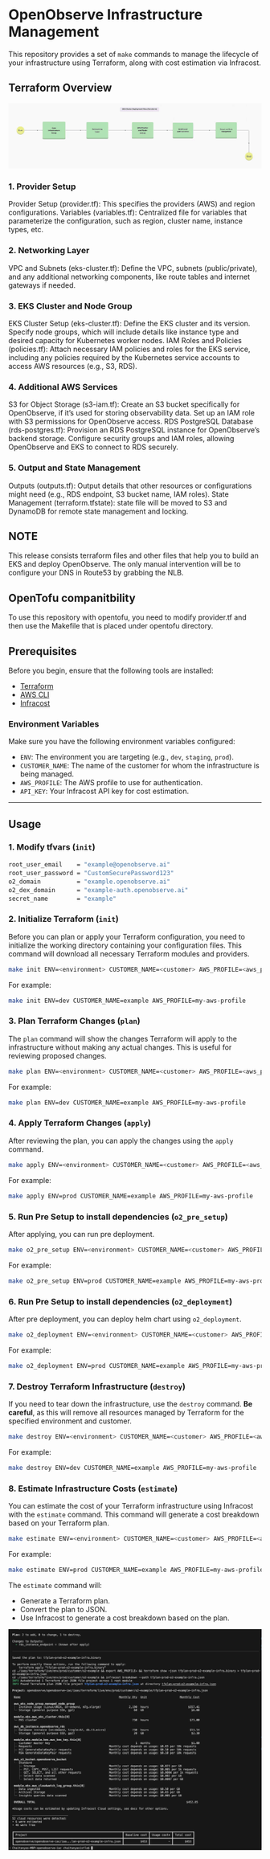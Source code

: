 
# OpenObserve Infrastructure Management

This repository provides a set of `make` commands to manage the lifecycle of your infrastructure using Terraform, along with cost estimation via Infracost.

## Terraform Overview

![AWS IaC FinOps](./assets/terraform-flow.gif)

### 1. Provider Setup
Provider Setup (provider.tf): This specifies the providers (AWS) and region configurations.
Variables (variables.tf): Centralized file for variables that parameterize the configuration, such as region, cluster name, instance types, etc.

### 2. Networking Layer
VPC and Subnets (eks-cluster.tf): Define the VPC, subnets (public/private), and any additional networking components, like route tables and internet gateways if needed.

### 3. EKS Cluster and Node Group
EKS Cluster Setup (eks-cluster.tf): Define the EKS cluster and its version. Specify node groups, which will include details like instance type and desired capacity for Kubernetes worker nodes.
IAM Roles and Policies (policies.tf): Attach necessary IAM policies and roles for the EKS service, including any policies required by the Kubernetes service accounts to access AWS resources (e.g., S3, RDS).

### 4. Additional AWS Services
S3 for Object Storage (s3-iam.tf): Create an S3 bucket specifically for OpenObserve, if it’s used for storing observability data. Set up an IAM role with S3 permissions for OpenObserve access.
RDS PostgreSQL Database (rds-postgres.tf): Provision an RDS PostgreSQL instance for OpenObserve’s backend storage. Configure security groups and IAM roles, allowing OpenObserve and EKS to connect to RDS securely.

### 5. Output and State Management
Outputs (outputs.tf): Output details that other resources or configurations might need (e.g., RDS endpoint, S3 bucket name, IAM roles).
State Management (terraform.tfstate): state file will be moved to S3 and DynamoDB for remote state management and locking.

## NOTE

This release consists terraform files and other files that help you to build an EKS and deploy OpenObserve. The only manual intervention will be to configure your DNS in Route53 by grabbing the NLB.

## OpenTofu companitbility

To use this repository with opentofu, you need to modify provider.tf and then use the Makefile that is placed under opentofu directory. 

## Prerequisites

Before you begin, ensure that the following tools are installed:

- [Terraform](https://www.terraform.io/downloads.html)
- [AWS CLI](https://docs.aws.amazon.com/cli/latest/userguide/install-cliv2.html)
- [Infracost](https://www.infracost.io/docs/)

### Environment Variables

Make sure you have the following environment variables configured:

- `ENV`: The environment you are targeting (e.g., `dev`, `staging`, `prod`).
- `CUSTOMER_NAME`: The name of the customer for whom the infrastructure is being managed.
- `AWS_PROFILE`: The AWS profile to use for authentication.
- `API_KEY`: Your Infracost API key for cost estimation.

---

## Usage

### 1. Modify tfvars (`init`)

```bash
root_user_email    = "example@openobserve.ai"
root_user_password = "CustomSecurePassword123"
o2_domain          = "example.openobserve.ai"
o2_dex_domain      = "example-auth.openobserve.ai"
secret_name        = "example"
```

### 2. Initialize Terraform (`init`)

Before you can plan or apply your Terraform configuration, you need to initialize the working directory containing your configuration files. This command will download all necessary Terraform modules and providers.

```bash
make init ENV=<environment> CUSTOMER_NAME=<customer> AWS_PROFILE=<aws_profile>
```

For example:

```bash
make init ENV=dev CUSTOMER_NAME=example AWS_PROFILE=my-aws-profile
```

### 3. Plan Terraform Changes (`plan`)

The `plan` command will show the changes Terraform will apply to the infrastructure without making any actual changes. This is useful for reviewing proposed changes.

```bash
make plan ENV=<environment> CUSTOMER_NAME=<customer> AWS_PROFILE=<aws_profile>
```

For example:

```bash
make plan ENV=dev CUSTOMER_NAME=example AWS_PROFILE=my-aws-profile
```

### 4. Apply Terraform Changes (`apply`)

After reviewing the plan, you can apply the changes using the `apply` command.

```bash
make apply ENV=<environment> CUSTOMER_NAME=<customer> AWS_PROFILE=<aws_profile>
```

For example:

```bash
make apply ENV=prod CUSTOMER_NAME=example AWS_PROFILE=my-aws-profile
```

### 5. Run Pre Setup to install dependencies (`o2_pre_setup`)

After applying, you can run pre deployment.

```bash
make o2_pre_setup ENV=<environment> CUSTOMER_NAME=<customer> AWS_PROFILE=<aws_profile>
```

For example:

```bash
make o2_pre_setup ENV=prod CUSTOMER_NAME=example AWS_PROFILE=my-aws-profile
```

### 6. Run Pre Setup to install dependencies (`o2_deployment`)

After pre deployment, you can deploy helm chart using `o2_deployment`.

```bash
make o2_deployment ENV=<environment> CUSTOMER_NAME=<customer> AWS_PROFILE=<aws_profile>
```

For example:

```bash
make o2_deployment ENV=prod CUSTOMER_NAME=example AWS_PROFILE=my-aws-profile
```

### 7. Destroy Terraform Infrastructure (`destroy`) 

If you need to tear down the infrastructure, use the `destroy` command. **Be careful**, as this will remove all resources managed by Terraform for the specified environment and customer.

```bash
make destroy ENV=<environment> CUSTOMER_NAME=<customer> AWS_PROFILE=<aws_profile>
```

For example:

```bash
make destroy ENV=dev CUSTOMER_NAME=example AWS_PROFILE=my-aws-profile
```

### 8. Estimate Infrastructure Costs (`estimate`)

You can estimate the cost of your Terraform infrastructure using Infracost with the `estimate` command. This command will generate a cost breakdown based on your Terraform plan.

```bash
make estimate ENV=<environment> CUSTOMER_NAME=<customer> AWS_PROFILE=<aws_profile> API_KEY=<infracost_api_key>
```

For example:

```bash
make estimate ENV=prod CUSTOMER_NAME=example AWS_PROFILE=my-aws-profile API_KEY=your-infracost-api-key
```

The `estimate` command will:
- Generate a Terraform plan.
- Convert the plan to JSON.
- Use Infracost to generate a cost breakdown based on the plan.

![AWS IaC FinOps](./assets/infracost.png)
